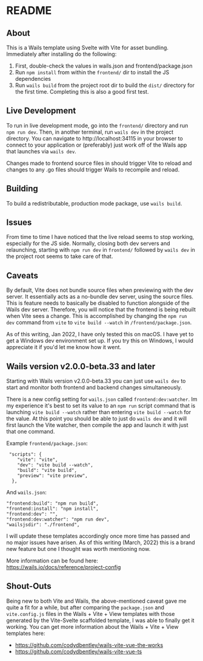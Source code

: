 # README

## About

This is a Wails template using Svelte with Vite for asset bundling. Immediately after installing do the following:
 1. First, double-check the values in wails.json and frontend/package.json
 2. Run `npm install` from within the `frontend/` dir to install the JS dependencies
 3. Run `wails build` from the project root dir to build the `dist/` directory for the first time. Completing this is also a good first test.


## Live Development

To run in live development mode, go into the `frontend/` directory and run `npm run dev`. 
Then, in another terminal, run `wails dev` in the project directory. 
You can navigate to http://localhost:34115 in your browser to connect to your application or (preferably) just work off of the Wails app that launches via `wails dev`.

Changes made to frontend source files in should trigger Vite to reload and changes to any .go files should trigger Wails to recompile and reload.

## Building

To build a redistributable, production mode package, use `wails build`.

## Issues

From time to time I have noticed that the live reload seems to stop working, especially for the JS side. 
Normally, closing both dev servers and relaunching, starting with `npm run dev` in `frontend/` 
followed by `wails dev` in the project root seems to take care of that.


## Caveats

By default, Vite does not bundle source files when previewing with the dev server. 
It essentially acts as a no-bundle dev server, using the source files. 
This is feature needs to basically be disabled to function alongside of the Wails dev server.
Therefore, you will notice that the frontend is being rebuilt when Vite sees a change.
This is accomplished by changing the `npm run dev` command from `vite` to `vite build --watch` in `/frontend/package.json`.

As of this writing, Jan 2022, I have only tested this on macOS. I have yet to get a Windows dev environment set up. 
If you try this on Windows, I would appreciate it if you'd let me know how it went.


## Wails version v2.0.0-beta.33 and later

Starting with Wails version v2.0.0-beta.33 you can just use `wails dev` to start and monitor both frontend and backend changes simultaneously.

There is a new config setting for `wails.json` called `frontend:dev:watcher`. 
Im my experience it's best to set its value to an `npm run` script command that is launching `vite build --watch` rather than entering `vite build --watch` for the value.
At this point you should be able to just do `wails dev` and it will first launch the Vite watcher, then compile the app and launch it with just that one command.

Example `frontend/package.json`:
```
 "scripts": {
    "vite": "vite",
    "dev": "vite build --watch",
    "build": "vite build",
    "preview": "vite preview",
  },
```

And `wails.json`:
```
"frontend:build": "npm run build",
"frontend:install": "npm install",
"frontend:dev": "",
"frontend:dev:watcher": "npm run dev",
"wailsjsdir": "./frontend",
```

I will update these templates accordingly once more time has passed and no major issues have arisen. As of this writing (March, 2022) this is a brand new feature but one I thought was worth mentioning now.

More information can be found here: https://wails.io/docs/reference/project-config


## Shout-Outs

Being new to both Vite and Wails, the above-mentioned caveat gave me quite a fit for a while, 
but after comparing the `package.json` and `vite.config.js` files in the Wails + Vite + View templates with those 
generated by the Vite-Svelte scaffolded template, I was able to finally get it working. 
You can get more information about the Wails + Vite + View templates here:

 - https://github.com/codydbentley/wails-vite-vue-the-works
 - https://github.com/codydbentley/wails-vite-vue-ts
